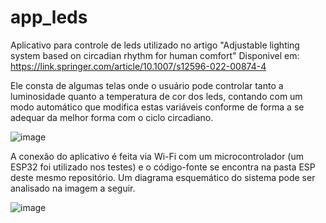# app_leds

Aplicativo para controle de leds utilizado no artigo "Adjustable lighting system based on circadian rhythm for human 
comfort" 
Disponivel em: https://link.springer.com/article/10.1007/s12596-022-00874-4

Ele consta de algumas telas onde o usuário pode controlar tanto a luminosidade quanto a temperatura de cor dos leds, contando com um modo automático que modifica estas variáveis conforme de forma a se adequar da melhor forma com o ciclo circadiano.

![image](https://user-images.githubusercontent.com/32492663/184215016-49983abf-dbb2-41a3-856e-c28366627c22.png)

A conexão do aplicativo é feita via Wi-Fi com um microcontrolador (um ESP32 foi utilizado nos testes) e o código-fonte se encontra na pasta ESP deste mesmo repositório. Um diagrama esquemático do sistema pode ser analisado na imagem a seguir.

![image](https://user-images.githubusercontent.com/32492663/184215795-1611c1ff-b04b-437f-ae20-e3df75abba5e.png)

